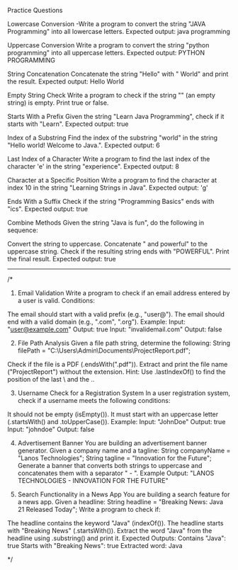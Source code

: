 Practice Questions

Lowercase Conversion
-Write a program to convert the string "JAVA Programming" into all lowercase letters.
    Expected output: java programming

Uppercase Conversion
Write a program to convert the string "python programming" into all uppercase letters.
Expected output: PYTHON PROGRAMMING

String Concatenation
Concatenate the string "Hello" with " World" and print the result.
Expected output: Hello World

Empty String Check
Write a program to check if the string "" (an empty string) is empty. Print true or false.

Starts With a Prefix
Given the string "Learn Java Programming", check if it starts with "Learn".
Expected output: true

Index of a Substring
Find the index of the substring "world" in the string "Hello world! Welcome to Java.".
Expected output: 6

Last Index of a Character
Write a program to find the last index of the character 'e' in the string "experience".
Expected output: 8

Character at a Specific Position
Write a program to find the character at index 10 in the string "Learning Strings in Java".
Expected output: 'g'

Ends With a Suffix
Check if the string "Programming Basics" ends with "ics".
Expected output: true

Combine Methods
Given the string "Java is fun", do the following in sequence:

Convert the string to uppercase.
Concatenate " and powerful" to the uppercase string.
Check if the resulting string ends with "POWERFUL". Print the final result.
Expected output: true


________________________________________________________________________

/*

1. Email Validation
   Write a program to check if an email address entered by a user is valid.
   Conditions:

The email should start with a valid prefix (e.g., "user@").
The email should end with a valid domain (e.g., ".com", ".org").
Example:
Input: "user@example.com"
Output: true
Input: "invalidemail.com"
Output: false


2. File Path Analysis
   Given a file path string, determine the following:
   String filePath = "C:\\Users\\Admin\\Documents\\ProjectReport.pdf";

Check if the file is a PDF (.endsWith(".pdf")).
Extract and print the file name ("ProjectReport") without the extension.
Hint: Use .lastIndexOf() to find the position of the last \\ and the ..


3. Username Check for a Registration System
   In a user registration system, check if a username meets the following conditions:

It should not be empty (isEmpty()).
It must start with an uppercase letter (.startsWith() and .toUpperCase()).
Example:
Input: "JohnDoe"
Output: true
Input: "johndoe"
Output: false


4. Advertisement Banner
   You are building an advertisement banner generator. Given a company name and a tagline:
   String companyName = "Lanos Technologies";
   String tagline = "Innovation for the Future";
   Generate a banner that converts both strings to uppercase and concatenates them with a separator " - ".
   Example Output:
   "LANOS TECHNOLOGIES - INNOVATION FOR THE FUTURE"

5. Search Functionality in a News App
   You are building a search feature for a news app. Given a headline:
   String headline = "Breaking News: Java 21 Released Today";
   Write a program to check if:

The headline contains the keyword "Java" (indexOf()).
The headline starts with "Breaking News" (.startsWith()).
Extract the word "Java" from the headline using .substring() and print it.
Expected Outputs:
Contains "Java": true
Starts with "Breaking News": true
Extracted word: Java

*/